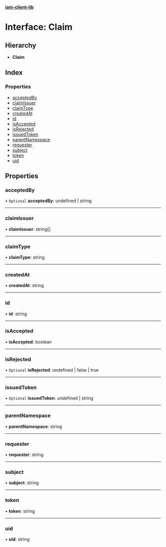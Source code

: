 **[iam-client-lib](../README.md)**

# Interface: Claim

## Hierarchy

* **Claim**

## Index

### Properties

* [acceptedBy](claim.md#acceptedby)
* [claimIssuer](claim.md#claimissuer)
* [claimType](claim.md#claimtype)
* [createdAt](claim.md#createdat)
* [id](claim.md#id)
* [isAccepted](claim.md#isaccepted)
* [isRejected](claim.md#isrejected)
* [issuedToken](claim.md#issuedtoken)
* [parentNamespace](claim.md#parentnamespace)
* [requester](claim.md#requester)
* [subject](claim.md#subject)
* [token](claim.md#token)
* [uid](claim.md#uid)

## Properties

### acceptedBy

• `Optional` **acceptedBy**: undefined \| string

___

### claimIssuer

•  **claimIssuer**: string[]

___

### claimType

•  **claimType**: string

___

### createdAt

•  **createdAt**: string

___

### id

•  **id**: string

___

### isAccepted

•  **isAccepted**: boolean

___

### isRejected

• `Optional` **isRejected**: undefined \| false \| true

___

### issuedToken

• `Optional` **issuedToken**: undefined \| string

___

### parentNamespace

•  **parentNamespace**: string

___

### requester

•  **requester**: string

___

### subject

•  **subject**: string

___

### token

•  **token**: string

___

### uid

•  **uid**: string
